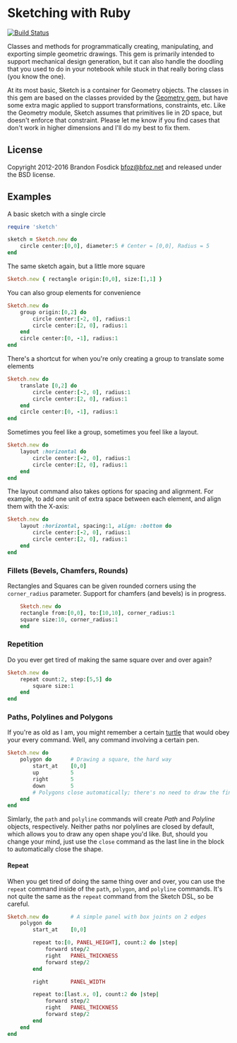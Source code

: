 Sketching with Ruby
===================

[![Build Status](https://travis-ci.org/bfoz/sketch.png)](https://travis-ci.org/bfoz/sketch)

Classes and methods for programmatically creating, manipulating, and exporting 
simple geometric drawings. This gem is primarily intended to support mechanical
design generation, but it can also handle the doodling that you used to do in 
your notebook while stuck in that really boring class (you know the one).

At its most basic, Sketch is a container for Geometry objects. The classes in 
this gem are based on the classes provided by the [Geometry gem](https://github.com/bfoz/geometry), but have some
extra magic applied to support transformations, constraints, etc. Like the 
Geometry module, Sketch assumes that primitives lie in 2D space, but doesn't 
enforce that constraint. Please let me know if you find cases that don't work in
higher dimensions and I'll do my best to fix them.

License
-------

Copyright 2012-2016 Brandon Fosdick <bfoz@bfoz.net> and released under the BSD license.

Examples
--------

A basic sketch with a single circle

```ruby
require 'sketch'

sketch = Sketch.new do
    circle center:[0,0], diameter:5	# Center = [0,0], Radius = 5
end
```

The same sketch again, but a little more square

```ruby
Sketch.new { rectangle origin:[0,0], size:[1,1] }
```

You can also group elements for convenience

```ruby
Sketch.new do
    group origin:[0,2] do
        circle center:[-2, 0], radius:1
        circle center:[2, 0], radius:1
    end
    circle center:[0, -1], radius:1
end
```

There's a shortcut for when you're only creating a group to translate some elements

```ruby
Sketch.new do
    translate [0,2] do
        circle center:[-2, 0], radius:1
        circle center:[2, 0], radius:1
    end
    circle center:[0, -1], radius:1
end
```

Sometimes you feel like a group, sometimes you feel like a layout.

```ruby
Sketch.new do
    layout :horizontal do
        circle center:[-2, 0], radius:1
        circle center:[2, 0], radius:1
    end
end
```

The layout command also takes options for spacing and alignment. For example, to add one unit of extra space between each element, and align them with the X-axis:

```ruby
Sketch.new do
    layout :horizontal, spacing:1, align: :bottom do
        circle center:[-2, 0], radius:1
        circle center:[2, 0], radius:1
    end
end
```

### Fillets (Bevels, Chamfers, Rounds)

Rectangles and Squares can be given rounded corners using the `corner_radius` parameter. Support for chamfers (and bevels) is in progress.

```ruby
    Sketch.new do
	rectangle from:[0,0], to:[10,10], corner_radius:1
	square size:10, corner_radius:1
    end
```

### Repetition
Do you ever get tired of making the same square over and over again?

```ruby
Sketch.new do
    repeat count:2, step:[5,5] do
        square size:1
    end
end
```

### Paths, Polylines and Polygons
If you're as old as I am, you might remember a certain [turtle](http://en.wikipedia.org/wiki/Turtle_graphics)
that would obey your every command. Well, any command involving a certain pen.

```ruby
Sketch.new do
    polygon do      # Drawing a square, the hard way
        start_at    [0,0]
        up          5
        right       5
        down        5
        # Polygons close automatically; there's no need to draw the final line
    end
end
```

Simlarly, the `path` and `polyline` commands will create _Path_ and _Polyline_
objects, respectively. Neither paths nor polylines are closed by default, which
allows you to draw any open shape you'd like. But, should you change your mind,
just use the `close` command as the last line in the block to automatically
close the shape.

#### Repeat
When you get tired of doing the same thing over and over, you can use the
`repeat` command inside of the `path`, `polygon`, and `polyline` commands.
It's not quite the same as the `repeat` command from the Sketch DSL, so be careful.

```ruby
Sketch.new do	    # A simple panel with box joints on 2 edges
    polygon do
        start_at    [0,0]

        repeat to:[0, PANEL_HEIGHT], count:2 do |step|
            forward step/2
            right   PANEL_THICKNESS
            forward step/2
        end

        right       PANEL_WIDTH

        repeat to:[last.x, 0], count:2 do |step|
            forward step/2
            right   PANEL_THICKNESS
            forward step/2
        end
    end
end
```